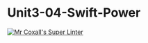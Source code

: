 # Unit3-04-Swift-Power

[![Mr Coxall's Super Linter](https://github.com/ICS4U-Programming-TamerZ/Unit3-04-Swift-Power/workflows/Mr%20Coxall's%20Super%20Linter/badge.svg)](https://github.com/ICS4U-Programming-TamerZ/Unit3-04-Swift-Power/actions/)
